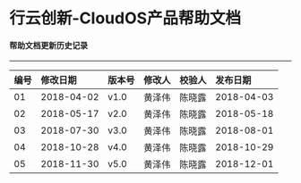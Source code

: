 # 行云创新-CloudOS产品帮助文档

#### 帮助文档更新历史记录

---

| 编号 | 修改日期 | 版本号 | 修改人 | 校验人 | 发布日期 |
| :--- | :--- | :--- | :--- | :--- | :--- |
| 01 | 2018-04-02 | v1.0 | 黄泽伟 | 陈晓露 | 2018-04-03 |
| 02 | 2018-05-17 | v2.0 | 黄泽伟 | 陈晓露 | 2018-05-18 |
| 03 | 2018-07-30 | v3.0 | 黄泽伟 | 陈晓露 | 2018-08-01 |
| 04 | 2018-10-28 | v4.0 | 黄泽伟 | 陈晓露 | 2018-10-29 |
| 05 | 2018-11-30 | v5.0 | 黄泽伟 | 陈晓露 | 2018-12-01 |




